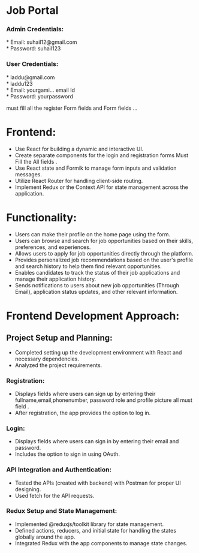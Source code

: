 <h1>Job Portal</h1>

<h3>Admin Credentials:</h3>
   *  Email: suhail12@gmail.com <br>
   *  Password: suhail123

<h3>User Credentials:</h3>
   *  laddu@gmail.com  <br>
   *  laddu123  <br>
   *  Email: yourgami... email Id <br>
   *  Password: yourpassword

   must fill all the register Form fields and Form fields ...

<h1>Frontend:</h1>

  *  Use React for building a dynamic and interactive UI.<br>
  *  Create separate components for the login and registration forms Must Fill the All fields .<br>
  *  Use React state and Formik to manage form inputs and validation messages.<br>
  *  Utilize React Router for handling client-side routing.<br>
  *  Implement Redux or the Context API for state management across the application.<br>

  <h1>Functionality:</h1>

  *  Users can make their profile on the home page using the form.<br>
  *  Users can browse and search for job opportunities based on their skills, preferences, and experiences.<br>
  *  Allows users to apply for job opportunities directly through the platform.<br>
  *  Provides personalized job recommendations based on the user's profile and search history to help them find relevant opportunities.<br>
  *  Enables candidates to track the status of their job applications and manage their application history.<br>
  *  Sends notifications to users about new job opportunities (Through Email), application status updates, and other relevant information.<br>

  <h1>Frontend Development Approach:</h1>

  <h2>Project Setup and Planning:</h2>

   *  Completed setting up the development environment with React and necessary dependencies.
   *  Analyzed the project requirements.

   <h3>Registration:</h3>

   *  Displays fields where users can sign up by entering their fullname,email,phonenumber, password role and profile picture all must field .
   *  After registration, the app provides the option to log in.

  <h3>Login:</h3>

   *  Displays fields where users can sign in by entering their email and password.
   * Includes the option to sign in using OAuth.

  <h3>API Integration and Authentication:</h3>
  
  * Tested the APIs (created with backend) with Postman for proper UI designing.
  * Used fetch for the API requests.

  <h3>Redux Setup and State Management:</h3>

 *  Implemented @reduxjs/toolkit library for state management.
 *  Defined actions, reducers, and initial state for handling the states globally around the app.
 *  Integrated Redux with the app components to manage state changes.

  

  




   

